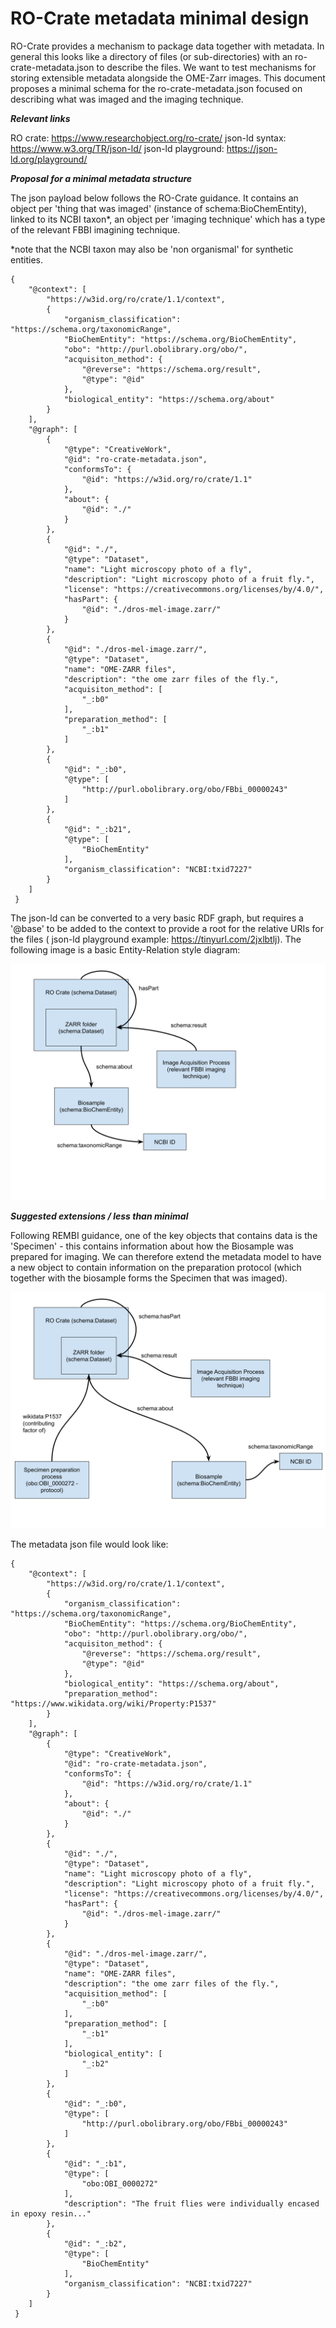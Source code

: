 # RO-Crate metadata minimal design

RO-Crate provides a mechanism to package data together with metadata. In general
this looks like a directory of files (or sub-directories) with an
ro-crate-metadata.json to describe the files. We want to test mechanisms for
storing extensible metadata alongside the OME-Zarr images. This document
proposes a minimal schema for the ro-crate-metadata.json focused on describing
what was imaged and the imaging technique.

**_Relevant links_**

RO crate: https://www.researchobject.org/ro-crate/ json-ld syntax:
https://www.w3.org/TR/json-ld/ json-ld playground:
https://json-ld.org/playground/

**_Proposal for a minimal metadata structure_**

The json payload below follows the RO-Crate guidance. It contains an object per
'thing that was imaged' (instance of schema:BioChemEntity), linked to its NCBI
taxon\*, an object per 'imaging technique' which has a type of the relevant FBBI
imagining technique.

\*note that the NCBI taxon may also be 'non organismal' for synthetic entities.

```
{
    "@context": [
        "https://w3id.org/ro/crate/1.1/context",
        {
            "organism_classification": "https://schema.org/taxonomicRange",
            "BioChemEntity": "https://schema.org/BioChemEntity",
            "obo": "http://purl.obolibrary.org/obo/",
            "acquisiton_method": {
                "@reverse": "https://schema.org/result",
                "@type": "@id"
            },
            "biological_entity": "https://schema.org/about"
        }
    ],
    "@graph": [
        {
            "@type": "CreativeWork",
            "@id": "ro-crate-metadata.json",
            "conformsTo": {
                "@id": "https://w3id.org/ro/crate/1.1"
            },
            "about": {
                "@id": "./"
            }
        },
        {
            "@id": "./",
            "@type": "Dataset",
            "name": "Light microscopy photo of a fly",
            "description": "Light microscopy photo of a fruit fly.",
            "license": "https://creativecommons.org/licenses/by/4.0/",
            "hasPart": {
                "@id": "./dros-mel-image.zarr/"
            }
        },
        {
            "@id": "./dros-mel-image.zarr/",
            "@type": "Dataset",
            "name": "OME-ZARR files",
            "description": "the ome zarr files of the fly.",
            "acquisiton_method": [
                "_:b0"
            ],
            "preparation_method": [
                "_:b1"
            ]
        },
        {
            "@id": "_:b0",
            "@type": [
                "http://purl.obolibrary.org/obo/FBbi_00000243"
            ]
        },
        {
            "@id": "_:b21",
            "@type": [
                "BioChemEntity"
            ],
            "organism_classification": "NCBI:txid7227"
        }
    ]
 }
```

The json-ld can be converted to a very basic RDF graph, but requires a '@base'
to be added to the context to provide a root for the relative URIs for the files
( json-ld playground example: https://tinyurl.com/2jxlbtlj). The following image
is a basic Entity-Relation style diagram:

<img src="./images/graph-minimal.svg">

**_Suggested extensions / less than minimal_**

Following REMBI guidance, one of the key objects that contains data is the
'Specimen' - this contains information about how the Biosample was prepared for
imaging. We can therefore extend the metadata model to have a new object to
contain information on the preparation protocol (which together with the
biosample forms the Specimen that was imaged).

<img src="./images/graph-min-specimen-biosample.svg">

The metadata json file would look like:

```
{
    "@context": [
        "https://w3id.org/ro/crate/1.1/context",
        {
            "organism_classification": "https://schema.org/taxonomicRange",
            "BioChemEntity": "https://schema.org/BioChemEntity",
            "obo": "http://purl.obolibrary.org/obo/",
            "acquisiton_method": {
                "@reverse": "https://schema.org/result",
                "@type": "@id"
            },
            "biological_entity": "https://schema.org/about",
            "preparation_method": "https://www.wikidata.org/wiki/Property:P1537"
        }
    ],
    "@graph": [
        {
            "@type": "CreativeWork",
            "@id": "ro-crate-metadata.json",
            "conformsTo": {
                "@id": "https://w3id.org/ro/crate/1.1"
            },
            "about": {
                "@id": "./"
            }
        },
        {
            "@id": "./",
            "@type": "Dataset",
            "name": "Light microscopy photo of a fly",
            "description": "Light microscopy photo of a fruit fly.",
            "license": "https://creativecommons.org/licenses/by/4.0/",
            "hasPart": {
                "@id": "./dros-mel-image.zarr/"
            }
        },
        {
            "@id": "./dros-mel-image.zarr/",
            "@type": "Dataset",
            "name": "OME-ZARR files",
            "description": "the ome zarr files of the fly.",
            "acquisition_method": [
                "_:b0"
            ],
            "preparation_method": [
                "_:b1"
            ],
            "biological_entity": [
                "_:b2"
            ]
        },
        {
            "@id": "_:b0",
            "@type": [
                "http://purl.obolibrary.org/obo/FBbi_00000243"
            ]
        },
        {
            "@id": "_:b1",
            "@type": [
                "obo:OBI_0000272"
            ],
            "description": "The fruit flies were individually encased in epoxy resin..."
        },
        {
            "@id": "_:b2",
            "@type": [
                "BioChemEntity"
            ],
            "organism_classification": "NCBI:txid7227"
        }
    ]
 }

```
